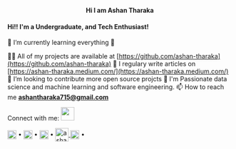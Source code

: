 <p align="center"> <b>Hi I am Ashan Tharaka</b></p>

<h4>Hi!! I'm a Undergraduate, and Tech Enthusiast!</h4>
🌱 I’m currently learning everything 🤣

 👨‍💻 All of my projects are available at [https://github.com/ashan-tharaka](https://github.com/ashan-tharaka)
 📝 I regulary write articles on [https://ashan-tharaka.medium.com/](https://ashan-tharaka.medium.com/)
 👯 I’m looking to contribute more open source projcts
 🥅 I'm Passionate data science and machine learning and software engineering.
📫 How to reach me **ashantharaka715@gmail.com**


Connect with me: <img src="https://camo.githubusercontent.com/ec0df7b334d15078e980be8f26f35f1bd6f004eaa4a121db42fed361360c1817/68747470733a2f2f6d656469612e67697068792e636f6d2f6d656469612f4c6e516a7057614f4e386e68723231764e572f67697068792e676966" width=30pcx>
<p align="left">
<a href="https://ashan-tharaka.medium.com/"  target="blank"><img align="center" src="https://cdn.jsdelivr.net/npm/simple-icons@3.0.1/icons/medium.svg" alt="ashan" height="20" width="20" /></a>
  &#8226;
<a href="https://dev.to/ashantharaka"  target="blank"><img align="center" src="https://cdn.jsdelivr.net/npm/simple-icons@3.0.1/icons/dev-dot-to.svg" alt="ashan" height="20" width="20" /></a>
  &#8226;
<a href="https://www.linkedin.com/in/ashan-tharaka-29a2911a6/" target="blank"><img align="center" src="https://cdn-icons-png.flaticon.com/512/174/174857.png" alt="ashan-tharaka" height="20" width="20" /></a>
  &#8226;
  <a href="https://twitter.com/jkatp4" target="_blank" ><img align="center" src="https://png.pngtree.com/element_our/sm/20180626/sm_5b32227ca3eb9.jpg" alt="ashan-tharaka" height="30" width="30" />
<a href="https://stackoverflow.com/users/14722577/ashan-tharaka" target="blank"><img align="center" src="https://cdn.jsdelivr.net/npm/simple-icons@3.0.1/icons/stackoverflow.svg" alt="ashan" height="20" width="20" /></a>
  &#8226;
</p>

